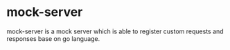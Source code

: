 # mock-server
mock-server is a mock server which is able to register custom requests and responses base on go language.
